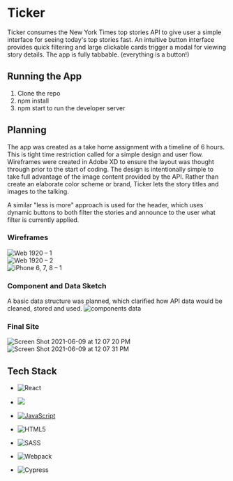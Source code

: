 # Ticker

Ticker consumes the New York Times top stories API to give user a simple interface for seeing today's top stories fast. An intuitive button interface provides quick filtering and large clickable cards trigger a modal for viewing story details. The app is fully tabbable. (everything is a button!)

## Running the App
1. Clone the repo
2. npm install
3. npm start to run the developer server

## Planning
The app was created as a take home assignment with a timeline of 6 hours. This is tight time restriction called for a simple design and user flow. Wireframes were created in Adobe XD to ensure the layout was thought through prior to the start of coding. The design is intentionally simple to take full advantage of the image content provided by the API. Rather than create an elaborate color scheme or brand, Ticker lets the story titles and images to the talking. 

A similar "less is more" approach is used for the header, which uses dynamic buttons to both filter the stories and announce to the user what filter is currently applied. 

### Wireframes

![Web 1920 – 1](https://user-images.githubusercontent.com/72086109/121387448-adf75e00-c918-11eb-9d0a-f33af880d28e.png)  
![Web 1920 – 2](https://user-images.githubusercontent.com/72086109/121387467-afc12180-c918-11eb-87c2-7486f25bc7c5.png)  
![iPhone 6, 7, 8 – 1](https://user-images.githubusercontent.com/72086109/121387483-b2bc1200-c918-11eb-8328-026740ef67a8.png)

### Component and Data Sketch

A basic data structure was planned, which clarified how API data would be cleaned, stored and used. 
![components   data](https://user-images.githubusercontent.com/72086109/121387491-b64f9900-c918-11eb-969a-17edb3b21222.png)

### Final Site

![Screen Shot 2021-06-09 at 12 07 20 PM](https://user-images.githubusercontent.com/72086109/121390541-7b029980-c91b-11eb-848f-d977807523a4.png)  
![Screen Shot 2021-06-09 at 12 07 31 PM](https://user-images.githubusercontent.com/72086109/121390574-83f36b00-c91b-11eb-9e98-5745b12cf466.png)


## Tech Stack

- ![React](https://img.shields.io/badge/react%20-%2320232a.svg?&style=for-the-badge&logo=react&logoColor=%2361DAFB)

- <img src="https://img.shields.io/badge/React_Router-CA4245?style=for-the-badge&logo=react-router&logoColor=white"/>

- [![JavaScript](https://img.shields.io/badge/javascript%20-%23323330.svg?&style=for-the-badge&logo=javascript&logoColor=%23F7DF1E)](https://www.javascript.com/)

- ![HTML5](https://img.shields.io/badge/html5%20-%23E34F26.svg?&style=for-the-badge&logo=html5&logoColor=white)

- ![SASS](https://img.shields.io/badge/SASS%20-hotpink.svg?&style=for-the-badge&logo=SASS&logoColor=white)

- ![Webpack](https://img.shields.io/badge/webpack%20-%238DD6F9.svg?&style=for-the-badge&logo=webpack&logoColor=black)

- ![Cypress](https://img.shields.io/badge/cypress%20-%2317202C.svg?&style=for-the-badge&logo=cypress&logoColor=white)
